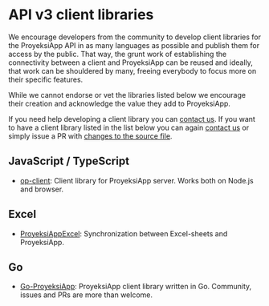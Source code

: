 # API v3 client libraries

We encourage developers from the community to develop client libraries for the ProyeksiApp API in as many languages as possible and publish them for access by the public. That way, the grunt work of establishing the connectivity between a client and ProyeksiApp can be reused and ideally, that work can be shouldered by many, freeing everybody to focus more on their specific features.

While we cannot endorse or vet the libraries listed below we encourage their creation and acknowledge the value they add to ProyeksiApp.

If you need help developing a client library you can [contact us](mailto:support@proyeksiapp.com). If you want to have a client library listed in the list below you can again [contact us](mailto:support@proyeksiapp.com) or simply issue a PR with [changes to the source file](https://github.com/opf/proyeksiapp/blob/dev/docs/api/apiv3/client-libraries/README.md).


## JavaScript / TypeScript

* [op-client](https://www.npmjs.com/package/op-client): Client library for ProyeksiApp server. Works both on Node.js and browser.

## Excel

* [ProyeksiAppExcel](https://github.com/opf/ProyeksiAppExcel): Synchronization between Excel-sheets and ProyeksiApp.

## Go

* [Go-ProyeksiApp](https://github.com/manuelbcd/go-proyeksiapp): ProyeksiApp client library written in Go. Community, issues and PRs are more than welcome.
